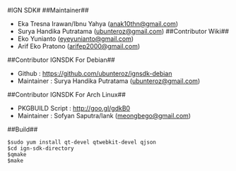 #IGN SDK#
##Maintainer##
* Eka Tresna Irawan/Ibnu Yahya (anak10thn@gmail.com)
* Surya Handika Putratama (ubunteroz@gmail.com)
##Contributor Wiki##
* Eko Yunianto (eyeyunianto@gmail.com)
* Arif Eko Pratono (arifep2000@gmail.com)

##Contributor IGNSDK For Debian##
* Github : https://github.com/ubunteroz/ignsdk-debian
* Maintainer : Surya Handika Putratama (ubunteroz@gmail.com)

##Contributor IGNSDK For Arch Linux##
* PKGBUILD Script : http://goo.gl/gdkB0
* Maintainer : Sofyan Saputra/Iank (meongbego@gmail.com)

##Build##
```
$sudo yum install qt-devel qtwebkit-devel qjson
$cd ign-sdk-directory
$qmake
$make
```
